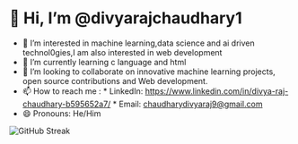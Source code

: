 # 👋 Hi, I’m @divyarajchaudhary1
- 👀 I’m interested in machine learning,data science and ai driven technol0gies,I am also interested in web development
- 🌱 I’m currently learning c language and html
- 💞️ I’m looking to collaborate on innovative machine learning projects, open source contributions and Web development. 
- 📫 How to reach me :
         * LinkedIn: https://www.linkedin.com/in/divya-raj-chaudhary-b595652a7/
         * Email: chaudharydivyaraj9@gmail.com
- 😄 Pronouns: He/Him 

<!---
divyarajchaudhary1/divyarajchaudhary1 is a ✨ special ✨ repository because its `README.md` (this file) appears on your GitHub profile.
You can click the Preview link to take a look at your changes.
--->
![GitHub Streak](https://github-readme-streak-stats.herokuapp.com/?user=divyarajchaudhary1)

